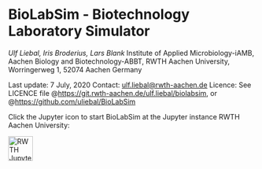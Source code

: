 # BioLabSim - Biotechnology Laboratory Simulator


*Ulf Liebal, Iris Broderius, Lars Blank*
Institute of Applied Microbiology-iAMB, Aachen Biology and Biotechnology-ABBT, RWTH Aachen University, Worringerweg 1, 52074 Aachen Germany

Last update: 7 July, 2020
Contact: ulf.liebal@rwth-aachen.de
Licence: See LICENCE file @https://git.rwth-aachen.de/ulf.liebal/biolabsim, or @https://github.com/uliebal/BioLabSim

Click the Jupyter icon to start BioLabSim at the Jupyter instance RWTH Aachen University:

<a href="https://jupyter.rwth-aachen.de/hub/spawn?profile=biolabsim"> <img src="https://upload.wikimedia.org/wikipedia/commons/thumb/3/38/Jupyter_logo.svg/883px-Jupyter_logo.svg.png" alt="RWTH Jupyter Link" width="50" /> </a>
